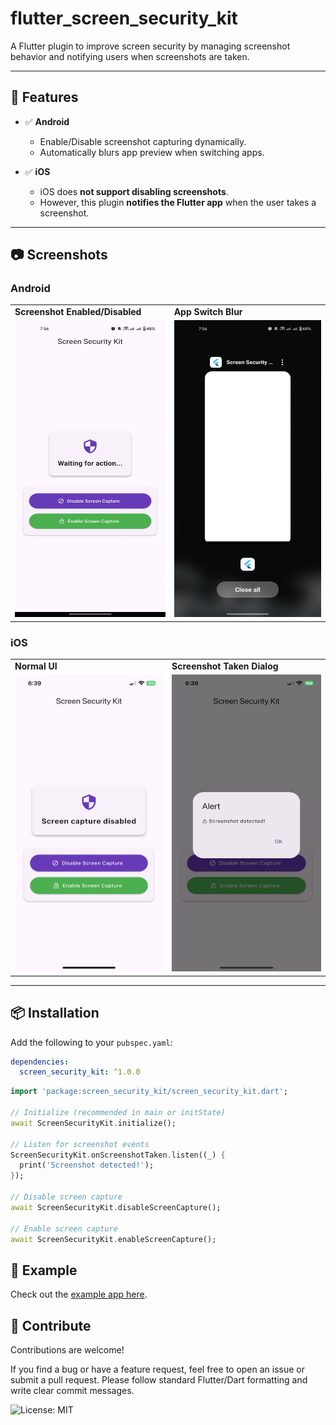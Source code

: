 # flutter_screen_security_kit

A Flutter plugin to improve screen security by managing screenshot behavior and notifying users when screenshots are taken.

---

## 🚀 Features

- ✅ **Android**
  - Enable/Disable screenshot capturing dynamically.
  - Automatically blurs app preview when switching apps.

- ✅ **iOS**
  - iOS does **not support disabling screenshots**.
  - However, this plugin **notifies the Flutter app** when the user takes a screenshot.

---

## 📷 Screenshots

### Android

<table>
  <tr>
    <td><b>Screenshot Enabled/Disabled</b></td>
    <td><b>App Switch Blur</b></td>
  </tr>
  <tr>
    <td><img src="https://github.com/RakibDev25/flutter_screen_security_kit/blob/main/assets/Screenshot_2025_08_01_19_56_09_33_64b749b07536bc4701338803e76bb217.jpg?raw=true" width="250" height="475"/></td>
    <td><img src="https://github.com/RakibDev25/flutter_screen_security_kit/blob/main/assets/Screenshot_2025_08_01_19_56_50_71_b783bf344239542886fee7b48fa4b892.jpg?raw=true" width="250" height="475"/></td>
  </tr>
</table>

### iOS

<table>
  <tr>
    <td><b>Normal UI</b></td>
    <td><b>Screenshot Taken Dialog</b></td>
  </tr>
  <tr>
    <td><img src="https://github.com/RakibDev25/flutter_screen_security_kit/blob/main/assets/IMG_0536.PNG?raw=true" width="250" height="475"/></td>
    <td><img src="https://github.com/RakibDev25/flutter_screen_security_kit/blob/main/assets/IMG_0537.PNG?raw=true" width="250" height="475"/></td>
  </tr>
</table>


---

## 📦 Installation

Add the following to your `pubspec.yaml`:

```yaml
dependencies:
  screen_security_kit: ^1.0.0
```
```dart
import 'package:screen_security_kit/screen_security_kit.dart';

// Initialize (recommended in main or initState)
await ScreenSecurityKit.initialize();

// Listen for screenshot events
ScreenSecurityKit.onScreenshotTaken.listen((_) {
  print('Screenshot detected!');
});

// Disable screen capture
await ScreenSecurityKit.disableScreenCapture();

// Enable screen capture
await ScreenSecurityKit.enableScreenCapture();
```

## 🚀 Example

Check out the [example app here](https://github.com/RakibDev25/flutter_screen_security_kit/blob/main/example/lib/main.dart).


## 🤝 Contribute
Contributions are welcome!

If you find a bug or have a feature request, feel free to open an issue or submit a pull request. Please follow standard Flutter/Dart formatting and write clear commit messages.

![License: MIT](https://img.shields.io/badge/License-MIT-yellow.svg)


